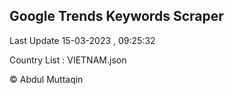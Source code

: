 

## Google Trends Keywords Scraper 
 
Last Update 15-03-2023 , 09:25:32

Country List :
VIETNAM.json



© Abdul Muttaqin 
